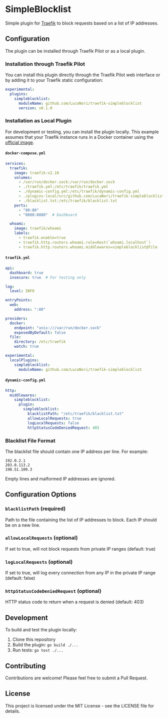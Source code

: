 # SimpleBlocklist

Simple plugin for [Traefik](https://github.com/containous/traefik) to block requests based on a list of IP addresses.

## Configuration

The plugin can be installed through Traefik Pilot or as a local plugin.

### Installation through Traefik Pilot

You can install this plugin directly through the Traefik Pilot web interface or by adding it to your Traefik static configuration:

```yaml
experimental:
  plugins:
    simpleblocklist:
      moduleName: github.com/LucaNori/traefik-simpleblocklist
      version: v0.1.0
```

### Installation as Local Plugin

For development or testing, you can install the plugin locally. This example assumes that your Traefik instance runs in a Docker container using the [official image](https://hub.docker.com/_/traefik/).

#### `docker-compose.yml`

```yml
services:
  traefik:
    image: traefik:v2.10
    volumes:
      - /var/run/docker.sock:/var/run/docker.sock
      - ./traefik.yml:/etc/traefik/traefik.yml
      - ./dynamic-config.yml:/etc/traefik/dynamic-config.yml
      - ./plugins-local/src/github.com/LucaNori/traefik-simpleblocklist:/plugins-local/src/github.com/LucaNori/traefik-simpleblocklist
      - ./blacklist.txt:/etc/traefik/blacklist.txt
    ports:
      - "80:80"
      - "8080:8080"  # Dashboard

  whoami:
    image: traefik/whoami
    labels:
      - traefik.enable=true
      - traefik.http.routers.whoami.rule=Host(`whoami.localhost`)
      - traefik.http.routers.whoami.middlewares=simpleblocklist@file
```

#### `traefik.yml`

```yml
api:
  dashboard: true
  insecure: true  # For testing only

log:
  level: INFO

entryPoints:
  web:
    address: ":80"

providers:
  docker:
    endpoint: "unix:///var/run/docker.sock"
    exposedByDefault: false
  file:
    directory: /etc/traefik
    watch: true

experimental:
  localPlugins:
    simpleblocklist:
      moduleName: github.com/LucaNori/traefik-simpleblocklist
```

#### `dynamic-config.yml`

```yml
http:
  middlewares:
    simpleblocklist:
      plugin:
        simpleblocklist:
          blacklistPath: "/etc/traefik/blacklist.txt"
          allowLocalRequests: true
          logLocalRequests: false
          httpStatusCodeDeniedRequest: 403
```

### Blacklist File Format

The blacklist file should contain one IP address per line. For example:

```text
192.0.2.1
203.0.113.2
198.51.100.3
```

Empty lines and malformed IP addresses are ignored.

## Configuration Options

### `blacklistPath` (required)
Path to the file containing the list of IP addresses to block. Each IP should be on a new line.

### `allowLocalRequests` (optional)
If set to true, will not block requests from private IP ranges (default: true)

### `logLocalRequests` (optional)
If set to true, will log every connection from any IP in the private IP range (default: false)

### `httpStatusCodeDeniedRequest` (optional)
HTTP status code to return when a request is denied (default: 403)

## Development

To build and test the plugin locally:

1. Clone this repository
2. Build the plugin: `go build ./...`
3. Run tests: `go test ./...`

## Contributing

Contributions are welcome! Please feel free to submit a Pull Request.

## License

This project is licensed under the MIT License - see the LICENSE file for details.
